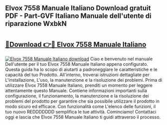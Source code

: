## Elvox 7558 Manuale Italiano Download gratuit PDF - Part-GVF Italiano Manuale dell'utente di riparazione WxbkN

# <h2><a href="http://dfch1j8.blite.top/?on=Elvox+7558+Manuale+Italiano">🔗Download 👉🔴 Elvox 7558 Manuale Italiano</a></h2>

[![Elvox 7558 Manuale Italiano download](https://i.imgur.com/lujVjoI.png)](http://dfch1j8.blite.top/?on=Elvox+7558+Manuale+Italiano)
Ciao e benvenuto nel manuale Dell'utente per il tuo Elvox 7558 Manuale Italiano appena configurato. Questa guida ha lo scopo di aiutarti a padroneggiare le caratteristiche e le capacità del tuo Prodotto. All'interno, troverai istruzioni dettagliate per L'installazione, L'uso, la manutenzione e la risoluzione dei problemi. Prima di utilizzare Elvox 7558 Manuale Italiano, prenditi un momento per leggere attentamente questo Manuale. Contiene informazioni importanti sulla configurazione, il funzionamento, la manutenzione e la risoluzione dei problemi del prodotto per garantire che sia possibile utilizzare il prodotto in modo sicuro ed efficace. Con funzionalità come L'elenco delle funzioni, il tuo nuovo REDDDDDDD semplifica le tue attività. Cominciamo! Contattaci oggi e lascia che Elvox 7558 Manuale Italiano ti guidi attraverso il processo.
